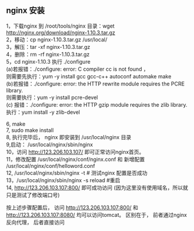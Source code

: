 ## nginx 安装
1，下载nginx 到 /root/tools/nginx 目录：wget http://nginx.org/download/nginx-1.10.3.tar.gz  
2，移动：cp nginx-1.10.3.tar.gz /usr/local/  
3，解压：tar -xf nginx-1.10.3.tar.gz  
4，删除：rm -rf nginx-1.10.3.tar.gz  
5，cd nginx-1.10.3 执行 ./configure   
   (a)若报错：./configure: error: C compiler cc is not found ，   
   则需要先执行：yum -y install gcc gcc-c++ autoconf automake make   
   (b)若报错：./configure: error: the HTTP rewrite module requires the PCRE library.   
   则需要执行：yum -y install pcre-devel  
   (c) 报错：./configure: error: the HTTP gzip module requires the zlib library.  
   执行：yum install -y zlib-devel	  
     
6, make  
7, sudo make install  
8, 执行完毕后， nginx 即安装到 /usr/local/nginx 目录  
9,启动： /usr/local/nginx/sbin/nginx  
10，访问 http://123.206.103.107/ 即可正常访问nginx首页。  
11，修改配置 /usr/local/nginx/conf/nginx.conf 和 新增配置 /usr/local/nginx/conf/helloword.conf  
12, /usr/local/nginx/sbin/nginx -t  # 测试nginx 配置是否成功  
13，/usr/local/nginx/sbin/nginx -s reload #重启  
14, http://123.206.103.107:800/  即可成功访问 (因为这里没有使用域名，所以就只是测试了修改端口号)  

按上述步骤配置后， 访问 http://123.206.103.107:800/ 和 http://123.206.103.107:8080/  均可以访问tomcat。
区别在于， 前者通过nginx反向代理， 后者直接访问  
